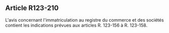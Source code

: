 Article R123-210
----
L'avis concernant l'immatriculation au registre du commerce et des sociétés
contient les indications prévues aux articles R. 123-156 à R. 123-158.
